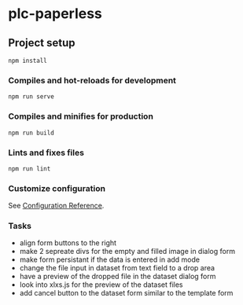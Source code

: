 # plc-paperless

## Project setup
```
npm install
```

### Compiles and hot-reloads for development
```
npm run serve
```

### Compiles and minifies for production
```
npm run build
```

### Lints and fixes files
```
npm run lint
```

### Customize configuration
See [Configuration Reference](https://cli.vuejs.org/config/).


### Tasks

- align form buttons to the right
- make 2 sepreate divs for the empty and filled image in dialog form
- make form persistant if the data is entered in add mode 
- change the file input in dataset from text field to a drop area 
- have a preview of the dropped file in the dataset dialog form
- look into xlxs.js for the preview of the dataset files
- add cancel button to the dataset form similar to the template form 

